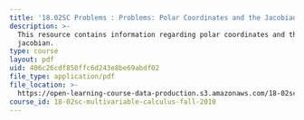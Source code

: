 ```yaml
---
title: '18.02SC Problems : Problems: Polar Coordinates and the Jacobian'
description: >-
  This resource contains information regarding polar coordinates and the
  jacobian.
type: course
layout: pdf
uid: 406c26cdf850ffc6d243e8be69abdf02
file_type: application/pdf
file_location: >-
  https://open-learning-course-data-production.s3.amazonaws.com/18-02sc-multivariable-calculus-fall-2010/406c26cdf850ffc6d243e8be69abdf02_MIT18_02SC_pb_54_quest.pdf
course_id: 18-02sc-multivariable-calculus-fall-2010
---
```

